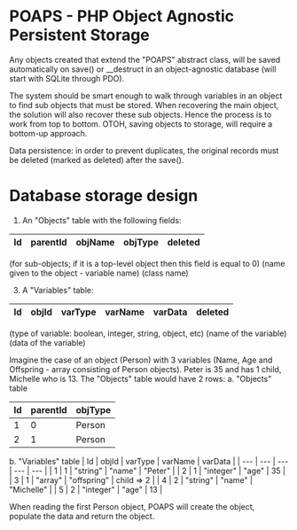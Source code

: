 
# POAPS - PHP Object Agnostic Persistent Storage

Any objects created that extend the "POAPS" abstract class, will be saved automatically on save() or __destruct in an object-agnostic database (will start with SQLite through PDO).

The system should be smart enough to walk through variables in an object to find sub objects that must be stored. When recovering the main object, the solution will also recover these sub objects. Hence the process is to work from top to bottom. OTOH, saving objects to storage, will require a bottom-up approach.

Data persistence: in order to prevent duplicates, the original records must be deleted (marked as deleted) after the save().

# Database storage design

1. An "Objects" table with the following fields:
   
| Id | parentId | objName | objType | deleted |
| --- | --- | --- | --- | --- |


(for sub-objects; if it is a top-level object then this field is equal to 0)
(name given to the object - variable name)
(class name)

3. A "Variables" table:

| Id | objId | varType | varName | varData | deleted |
| --- | --- | ---| --- | --- | --- |


(type of variable: boolean, integer, string, object, etc)
(name of the variable)
(data of the variable)


Imagine the case of an object (Person) with 3 variables (Name, Age and Offspring - array consisting of Person objects). Peter is 35 and has 1 child, Michelle who is 13. The "Objects" table would have 2 rows:
a. "Objects" table

| Id | parentId | objType |
| --- | --- |--- |
| 1 | 0 | Person |
| 2 | 1 | Person |



b. "Variables" table
| Id | objId | varType | varName | varData |
| --- | --- | --- | --- | --- |
| 1 | 1 | "string" | "name" | "Peter" |
| 2 | 1 | "integer" | "age" | 35 |
| 3 | 1 | "array" | "offspring" | child => 2 |
| 4 | 2 | "string" | "name" | "Michelle" |
| 5 | 2 | "integer" | "age" | 13 |

When reading the first Person object, POAPS will create the object, populate the data and return the object.



